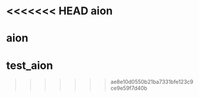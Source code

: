 <<<<<<< HEAD
aion
====

aion
=======
test_aion
=========
>>>>>>> ae8e10d0550b21ba7331bfe123c9ce9e59f7d40b
